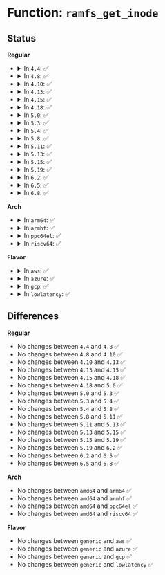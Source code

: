 # Function: <code>ramfs_get_inode</code>

## Status
<b>Regular</b>
<ul>
<li>
<details>
<summary>In <code>4.4</code>: ✅</summary>

```c
struct inode *ramfs_get_inode(struct super_block *sb, const struct inode *dir, umode_t mode, dev_t dev);
```

**Collision:** Unique Global

**Inline:** No

**Transformation:** False

**Instances:**

```
In fs/ramfs/inode.c (ffffffff812f3220)
Location: fs/ramfs/inode.c:53
Inline: False
Direct callers:
  - fs/ramfs/inode.c:ramfs_mknod
  - fs/ramfs/inode.c:ramfs_symlink
  - fs/ramfs/inode.c:ramfs_fill_super
```
**Symbols:**

```
ffffffff812f3220-ffffffff812f335b: ramfs_get_inode (STB_GLOBAL)
```
</details>
</li>
<li>
<details>
<summary>In <code>4.8</code>: ✅</summary>

```c
struct inode *ramfs_get_inode(struct super_block *sb, const struct inode *dir, umode_t mode, dev_t dev);
```

**Collision:** Unique Global

**Inline:** No

**Transformation:** False

**Instances:**

```
In fs/ramfs/inode.c (ffffffff813269a0)
Location: fs/ramfs/inode.c:53
Inline: False
Direct callers:
  - fs/ramfs/inode.c:ramfs_fill_super
  - fs/ramfs/inode.c:ramfs_symlink
  - fs/ramfs/inode.c:ramfs_mknod
```
**Symbols:**

```
ffffffff813269a0-ffffffff81326ae3: ramfs_get_inode (STB_GLOBAL)
```
</details>
</li>
<li>
<details>
<summary>In <code>4.10</code>: ✅</summary>

```c
struct inode *ramfs_get_inode(struct super_block *sb, const struct inode *dir, umode_t mode, dev_t dev);
```

**Collision:** Unique Global

**Inline:** No

**Transformation:** False

**Instances:**

```
In fs/ramfs/inode.c (ffffffff8133c750)
Location: fs/ramfs/inode.c:53
Inline: False
Direct callers:
  - fs/ramfs/inode.c:ramfs_fill_super
  - fs/ramfs/inode.c:ramfs_symlink
  - fs/ramfs/inode.c:ramfs_mknod
```
**Symbols:**

```
ffffffff8133c750-ffffffff8133c87e: ramfs_get_inode (STB_GLOBAL)
```
</details>
</li>
<li>
<details>
<summary>In <code>4.13</code>: ✅</summary>

```c
struct inode *ramfs_get_inode(struct super_block *sb, const struct inode *dir, umode_t mode, dev_t dev);
```

**Collision:** Unique Global

**Inline:** No

**Transformation:** False

**Instances:**

```
In fs/ramfs/inode.c (ffffffff81351280)
Location: fs/ramfs/inode.c:61
Inline: False
Direct callers:
  - fs/ramfs/inode.c:ramfs_fill_super
  - fs/ramfs/inode.c:ramfs_symlink
  - fs/ramfs/inode.c:ramfs_mknod
```
**Symbols:**

```
ffffffff81351280-ffffffff813513b8: ramfs_get_inode (STB_GLOBAL)
```
</details>
</li>
<li>
<details>
<summary>In <code>4.15</code>: ✅</summary>

```c
struct inode *ramfs_get_inode(struct super_block *sb, const struct inode *dir, umode_t mode, dev_t dev);
```

**Collision:** Unique Global

**Inline:** No

**Transformation:** False

**Instances:**

```
In fs/ramfs/inode.c (ffffffff81375d80)
Location: fs/ramfs/inode.c:61
Inline: False
Direct callers:
  - fs/ramfs/inode.c:ramfs_fill_super
  - fs/ramfs/inode.c:ramfs_symlink
  - fs/ramfs/inode.c:ramfs_mknod
```
**Symbols:**

```
ffffffff81375d80-ffffffff81375ebb: ramfs_get_inode (STB_GLOBAL)
```
</details>
</li>
<li>
<details>
<summary>In <code>4.18</code>: ✅</summary>

```c
struct inode *ramfs_get_inode(struct super_block *sb, const struct inode *dir, umode_t mode, dev_t dev);
```

**Collision:** Unique Global

**Inline:** No

**Transformation:** False

**Instances:**

```
In fs/ramfs/inode.c (ffffffff813a47a0)
Location: fs/ramfs/inode.c:61
Inline: False
Direct callers:
  - fs/ramfs/inode.c:ramfs_fill_super
  - fs/ramfs/inode.c:ramfs_symlink
  - fs/ramfs/inode.c:ramfs_mknod
```
**Symbols:**

```
ffffffff813a47a0-ffffffff813a48d0: ramfs_get_inode (STB_GLOBAL)
```
</details>
</li>
<li>
<details>
<summary>In <code>5.0</code>: ✅</summary>

```c
struct inode *ramfs_get_inode(struct super_block *sb, const struct inode *dir, umode_t mode, dev_t dev);
```

**Collision:** Unique Global

**Inline:** No

**Transformation:** False

**Instances:**

```
In fs/ramfs/inode.c (ffffffff813bd5a0)
Location: fs/ramfs/inode.c:61
Inline: False
Direct callers:
  - fs/ramfs/inode.c:ramfs_fill_super
  - fs/ramfs/inode.c:ramfs_symlink
  - fs/ramfs/inode.c:ramfs_mknod
```
**Symbols:**

```
ffffffff813bd5a0-ffffffff813bd6cd: ramfs_get_inode (STB_GLOBAL)
```
</details>
</li>
<li>
<details>
<summary>In <code>5.3</code>: ✅</summary>

```c
struct inode *ramfs_get_inode(struct super_block *sb, const struct inode *dir, umode_t mode, dev_t dev);
```

**Collision:** Unique Global

**Inline:** No

**Transformation:** False

**Instances:**

```
In fs/ramfs/inode.c (ffffffff813e7e60)
Location: fs/ramfs/inode.c:61
Inline: False
Direct callers:
  - fs/ramfs/inode.c:ramfs_fill_super
  - fs/ramfs/inode.c:ramfs_symlink
  - fs/ramfs/inode.c:ramfs_mknod
```
**Symbols:**

```
ffffffff813e7e60-ffffffff813e7f9a: ramfs_get_inode (STB_GLOBAL)
```
</details>
</li>
<li>
<details>
<summary>In <code>5.4</code>: ✅</summary>

```c
struct inode *ramfs_get_inode(struct super_block *sb, const struct inode *dir, umode_t mode, dev_t dev);
```

**Collision:** Unique Global

**Inline:** No

**Transformation:** False

**Instances:**

```
In fs/ramfs/inode.c (ffffffff81401fd0)
Location: fs/ramfs/inode.c:63
Inline: False
Direct callers:
  - fs/ramfs/inode.c:ramfs_fill_super
  - fs/ramfs/inode.c:ramfs_symlink
  - fs/ramfs/inode.c:ramfs_mknod
```
**Symbols:**

```
ffffffff81401fd0-ffffffff8140210a: ramfs_get_inode (STB_GLOBAL)
```
</details>
</li>
<li>
<details>
<summary>In <code>5.8</code>: ✅</summary>

```c
struct inode *ramfs_get_inode(struct super_block *sb, const struct inode *dir, umode_t mode, dev_t dev);
```

**Collision:** Unique Global

**Inline:** No

**Transformation:** False

**Instances:**

```
In fs/ramfs/inode.c (ffffffff8144fbe0)
Location: fs/ramfs/inode.c:63
Inline: False
Direct callers:
  - fs/ramfs/inode.c:ramfs_fill_super
  - fs/ramfs/inode.c:ramfs_symlink
  - fs/ramfs/inode.c:ramfs_mknod
```
**Symbols:**

```
ffffffff8144fbe0-ffffffff8144fd1a: ramfs_get_inode (STB_GLOBAL)
```
</details>
</li>
<li>
<details>
<summary>In <code>5.11</code>: ✅</summary>

```c
struct inode *ramfs_get_inode(struct super_block *sb, const struct inode *dir, umode_t mode, dev_t dev);
```

**Collision:** Unique Global

**Inline:** No

**Transformation:** False

**Instances:**

```
In fs/ramfs/inode.c (ffffffff8146c0f0)
Location: fs/ramfs/inode.c:63
Inline: False
Direct callers:
  - fs/ramfs/inode.c:ramfs_fill_super
  - fs/ramfs/inode.c:ramfs_symlink
  - fs/ramfs/inode.c:ramfs_mknod
```
**Symbols:**

```
ffffffff8146c0f0-ffffffff8146c22a: ramfs_get_inode (STB_GLOBAL)
```
</details>
</li>
<li>
<details>
<summary>In <code>5.13</code>: ✅</summary>

```c
struct inode *ramfs_get_inode(struct super_block *sb, const struct inode *dir, umode_t mode, dev_t dev);
```

**Collision:** Unique Global

**Inline:** No

**Transformation:** False

**Instances:**

```
In fs/ramfs/inode.c (ffffffff81471770)
Location: fs/ramfs/inode.c:63
Inline: False
Direct callers:
  - fs/ramfs/inode.c:ramfs_fill_super
  - fs/ramfs/inode.c:ramfs_tmpfile
  - fs/ramfs/inode.c:ramfs_symlink
  - fs/ramfs/inode.c:ramfs_mknod
```
**Symbols:**

```
ffffffff81471770-ffffffff814718b0: ramfs_get_inode (STB_GLOBAL)
```
</details>
</li>
<li>
<details>
<summary>In <code>5.15</code>: ✅</summary>

```c
struct inode *ramfs_get_inode(struct super_block *sb, const struct inode *dir, umode_t mode, dev_t dev);
```

**Collision:** Unique Global

**Inline:** No

**Transformation:** False

**Instances:**

```
In fs/ramfs/inode.c (ffffffff814c8200)
Location: fs/ramfs/inode.c:56
Inline: False
Direct callers:
  - fs/ramfs/inode.c:ramfs_fill_super
  - fs/ramfs/inode.c:ramfs_tmpfile
  - fs/ramfs/inode.c:ramfs_symlink
  - fs/ramfs/inode.c:ramfs_mknod
```
**Symbols:**

```
ffffffff814c8200-ffffffff814c8345: ramfs_get_inode (STB_GLOBAL)
```
</details>
</li>
<li>
<details>
<summary>In <code>5.19</code>: ✅</summary>

```c
struct inode *ramfs_get_inode(struct super_block *sb, const struct inode *dir, umode_t mode, dev_t dev);
```

**Collision:** Unique Global

**Inline:** No

**Transformation:** False

**Instances:**

```
In fs/ramfs/inode.c (ffffffff81553730)
Location: fs/ramfs/inode.c:57
Inline: False
Direct callers:
  - fs/ramfs/inode.c:ramfs_fill_super
  - fs/ramfs/inode.c:ramfs_tmpfile
  - fs/ramfs/inode.c:ramfs_symlink
  - fs/ramfs/inode.c:ramfs_mknod
```
**Symbols:**

```
ffffffff81553730-ffffffff8155389c: ramfs_get_inode (STB_GLOBAL)
```
</details>
</li>
<li>
<details>
<summary>In <code>6.2</code>: ✅</summary>

```c
struct inode *ramfs_get_inode(struct super_block *sb, const struct inode *dir, umode_t mode, dev_t dev);
```

**Collision:** Unique Global

**Inline:** No

**Transformation:** False

**Instances:**

```
In fs/ramfs/inode.c (ffffffff815f4f20)
Location: fs/ramfs/inode.c:57
Inline: False
Direct callers:
  - fs/ramfs/inode.c:ramfs_fill_super
  - fs/ramfs/inode.c:ramfs_tmpfile
  - fs/ramfs/inode.c:ramfs_symlink
  - fs/ramfs/inode.c:ramfs_mknod
```
**Symbols:**

```
ffffffff815f4f20-ffffffff815f508c: ramfs_get_inode (STB_GLOBAL)
```
</details>
</li>
<li>
<details>
<summary>In <code>6.5</code>: ✅</summary>

```c
struct inode *ramfs_get_inode(struct super_block *sb, const struct inode *dir, umode_t mode, dev_t dev);
```

**Collision:** Unique Global

**Inline:** No

**Transformation:** False

**Instances:**

```
In fs/ramfs/inode.c (ffffffff8162cfa0)
Location: fs/ramfs/inode.c:57
Inline: False
Direct callers:
  - fs/ramfs/inode.c:ramfs_fill_super
  - fs/ramfs/inode.c:ramfs_tmpfile
  - fs/ramfs/inode.c:ramfs_symlink
  - fs/ramfs/inode.c:ramfs_mknod
```
**Symbols:**

```
ffffffff8162cfa0-ffffffff8162d10c: ramfs_get_inode (STB_GLOBAL)
```
</details>
</li>
<li>
<details>
<summary>In <code>6.8</code>: ✅</summary>

```c
struct inode *ramfs_get_inode(struct super_block *sb, const struct inode *dir, umode_t mode, dev_t dev);
```

**Collision:** Unique Global

**Inline:** No

**Transformation:** False

**Instances:**

```
In fs/ramfs/inode.c (ffffffff816664c0)
Location: fs/ramfs/inode.c:57
Inline: False
Direct callers:
  - fs/ramfs/inode.c:ramfs_fill_super
  - fs/ramfs/inode.c:ramfs_tmpfile
  - fs/ramfs/inode.c:ramfs_symlink
  - fs/ramfs/inode.c:ramfs_mknod
```
**Symbols:**

```
ffffffff816664c0-ffffffff8166660d: ramfs_get_inode (STB_GLOBAL)
```
</details>
</li>
</ul>
<b>Arch</b>
<ul>
<li>
<details>
<summary>In <code>arm64</code>: ✅</summary>

```c
struct inode *ramfs_get_inode(struct super_block *sb, const struct inode *dir, umode_t mode, dev_t dev);
```

**Collision:** Unique Global

**Inline:** No

**Transformation:** False

**Instances:**

```
In fs/ramfs/inode.c (ffff8000104e0328)
Location: fs/ramfs/inode.c:63
Inline: False
Direct callers:
  - fs/ramfs/inode.c:ramfs_fill_super
  - fs/ramfs/inode.c:ramfs_symlink
  - fs/ramfs/inode.c:ramfs_mknod
```
**Symbols:**

```
ffff8000104e0328-ffff8000104e04b8: ramfs_get_inode (STB_GLOBAL)
```
</details>
</li>
<li>
<details>
<summary>In <code>armhf</code>: ✅</summary>

```c
struct inode *ramfs_get_inode(struct super_block *sb, const struct inode *dir, umode_t mode, dev_t dev);
```

**Collision:** Unique Global

**Inline:** No

**Transformation:** False

**Instances:**

```
In fs/ramfs/inode.c (c06a1bb4)
Location: fs/ramfs/inode.c:63
Inline: False
Direct callers:
  - fs/ramfs/inode.c:ramfs_fill_super
  - fs/ramfs/inode.c:ramfs_symlink
  - fs/ramfs/inode.c:ramfs_mknod
```
**Symbols:**

```
c06a1bb4-c06a1d14: ramfs_get_inode (STB_GLOBAL)
```
</details>
</li>
<li>
<details>
<summary>In <code>ppc64el</code>: ✅</summary>

```c
struct inode *ramfs_get_inode(struct super_block *sb, const struct inode *dir, umode_t mode, dev_t dev);
```

**Collision:** Unique Global

**Inline:** No

**Transformation:** False

**Instances:**

```
In fs/ramfs/inode.c (c00000000061cad0)
Location: fs/ramfs/inode.c:63
Inline: False
Direct callers:
  - fs/ramfs/inode.c:ramfs_fill_super
  - fs/ramfs/inode.c:ramfs_symlink
  - fs/ramfs/inode.c:ramfs_mknod
```
**Symbols:**

```
c00000000061cad0-c00000000061cccc: ramfs_get_inode (STB_GLOBAL)
```
</details>
</li>
<li>
<details>
<summary>In <code>riscv64</code>: ✅</summary>

```c
struct inode *ramfs_get_inode(struct super_block *sb, const struct inode *dir, umode_t mode, dev_t dev);
```

**Collision:** Unique Global

**Inline:** No

**Transformation:** False

**Instances:**

```
In fs/ramfs/inode.c (ffffffe0003545d0)
Location: fs/ramfs/inode.c:63
Inline: False
Direct callers:
  - fs/ramfs/inode.c:ramfs_fill_super
  - fs/ramfs/inode.c:ramfs_mknod
```
**Symbols:**

```
ffffffe0003545d0-ffffffe0003546de: ramfs_get_inode (STB_GLOBAL)
```
</details>
</li>
</ul>
<b>Flavor</b>
<ul>
<li>
<details>
<summary>In <code>aws</code>: ✅</summary>

```c
struct inode *ramfs_get_inode(struct super_block *sb, const struct inode *dir, umode_t mode, dev_t dev);
```

**Collision:** Unique Global

**Inline:** No

**Transformation:** False

**Instances:**

```
In fs/ramfs/inode.c (ffffffff813fa5b0)
Location: fs/ramfs/inode.c:63
Inline: False
Direct callers:
  - fs/ramfs/inode.c:ramfs_fill_super
  - fs/ramfs/inode.c:ramfs_symlink
  - fs/ramfs/inode.c:ramfs_mknod
```
**Symbols:**

```
ffffffff813fa5b0-ffffffff813fa6ea: ramfs_get_inode (STB_GLOBAL)
```
</details>
</li>
<li>
<details>
<summary>In <code>azure</code>: ✅</summary>

```c
struct inode *ramfs_get_inode(struct super_block *sb, const struct inode *dir, umode_t mode, dev_t dev);
```

**Collision:** Unique Global

**Inline:** No

**Transformation:** False

**Instances:**

```
In fs/ramfs/inode.c (ffffffff813eb030)
Location: fs/ramfs/inode.c:63
Inline: False
Direct callers:
  - fs/ramfs/inode.c:ramfs_fill_super
  - fs/ramfs/inode.c:ramfs_symlink
  - fs/ramfs/inode.c:ramfs_mknod
```
**Symbols:**

```
ffffffff813eb030-ffffffff813eb16a: ramfs_get_inode (STB_GLOBAL)
```
</details>
</li>
<li>
<details>
<summary>In <code>gcp</code>: ✅</summary>

```c
struct inode *ramfs_get_inode(struct super_block *sb, const struct inode *dir, umode_t mode, dev_t dev);
```

**Collision:** Unique Global

**Inline:** No

**Transformation:** False

**Instances:**

```
In fs/ramfs/inode.c (ffffffff813f7930)
Location: fs/ramfs/inode.c:63
Inline: False
Direct callers:
  - fs/ramfs/inode.c:ramfs_fill_super
  - fs/ramfs/inode.c:ramfs_symlink
  - fs/ramfs/inode.c:ramfs_mknod
```
**Symbols:**

```
ffffffff813f7930-ffffffff813f7a6a: ramfs_get_inode (STB_GLOBAL)
```
</details>
</li>
<li>
<details>
<summary>In <code>lowlatency</code>: ✅</summary>

```c
struct inode *ramfs_get_inode(struct super_block *sb, const struct inode *dir, umode_t mode, dev_t dev);
```

**Collision:** Unique Global

**Inline:** No

**Transformation:** False

**Instances:**

```
In fs/ramfs/inode.c (ffffffff8140d5c0)
Location: fs/ramfs/inode.c:63
Inline: False
Direct callers:
  - fs/ramfs/inode.c:ramfs_fill_super
  - fs/ramfs/inode.c:ramfs_symlink
  - fs/ramfs/inode.c:ramfs_mknod
```
**Symbols:**

```
ffffffff8140d5c0-ffffffff8140d6fa: ramfs_get_inode (STB_GLOBAL)
```
</details>
</li>
</ul>

## Differences
<b>Regular</b>
<ul>
<li>
No changes between <code>4.4</code> and <code>4.8</code> ✅
</li>
<li>
No changes between <code>4.8</code> and <code>4.10</code> ✅
</li>
<li>
No changes between <code>4.10</code> and <code>4.13</code> ✅
</li>
<li>
No changes between <code>4.13</code> and <code>4.15</code> ✅
</li>
<li>
No changes between <code>4.15</code> and <code>4.18</code> ✅
</li>
<li>
No changes between <code>4.18</code> and <code>5.0</code> ✅
</li>
<li>
No changes between <code>5.0</code> and <code>5.3</code> ✅
</li>
<li>
No changes between <code>5.3</code> and <code>5.4</code> ✅
</li>
<li>
No changes between <code>5.4</code> and <code>5.8</code> ✅
</li>
<li>
No changes between <code>5.8</code> and <code>5.11</code> ✅
</li>
<li>
No changes between <code>5.11</code> and <code>5.13</code> ✅
</li>
<li>
No changes between <code>5.13</code> and <code>5.15</code> ✅
</li>
<li>
No changes between <code>5.15</code> and <code>5.19</code> ✅
</li>
<li>
No changes between <code>5.19</code> and <code>6.2</code> ✅
</li>
<li>
No changes between <code>6.2</code> and <code>6.5</code> ✅
</li>
<li>
No changes between <code>6.5</code> and <code>6.8</code> ✅
</li>
</ul>
<b>Arch</b>
<ul>
<li>
No changes between <code>amd64</code> and <code>arm64</code> ✅
</li>
<li>
No changes between <code>amd64</code> and <code>armhf</code> ✅
</li>
<li>
No changes between <code>amd64</code> and <code>ppc64el</code> ✅
</li>
<li>
No changes between <code>amd64</code> and <code>riscv64</code> ✅
</li>
</ul>
<b>Flavor</b>
<ul>
<li>
No changes between <code>generic</code> and <code>aws</code> ✅
</li>
<li>
No changes between <code>generic</code> and <code>azure</code> ✅
</li>
<li>
No changes between <code>generic</code> and <code>gcp</code> ✅
</li>
<li>
No changes between <code>generic</code> and <code>lowlatency</code> ✅
</li>
</ul>
